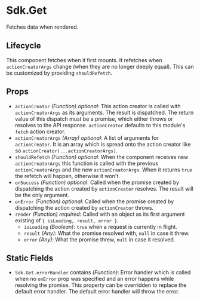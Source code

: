 # Sdk.Get

Fetches data when rendered.

## Lifecycle

This component fetches when it first mounts. It refetches when
`actionCreatorArgs` change (when they are no longer deeply equal). This can be
customized by providing `shouldRefetch`.

## Props

- `actionCreator` _(Function)_ _optional_: This action creator is called with
  `actionCreatorArgs` as its arguments. The result is dispatched. The return
  value of this dispatch must be a promise, which either throws or resolves to
  the API response. `actionCreator` defaults to this module's `fetch` action
  creator.
- `actionCreatorArgs` _(Array)_ _optional_: A list of arguments for
  `actionCreator`. It is an array which is spread onto the action creator like
  so `actionCreator(...actionCreatorArgs)`.
- `shouldRefetch` _(Function)_ _optional_: When the component receives new
  `actionCreatorArgs` this function is called with the previous
  `actionCreatorArgs` and the new `actionCreatorArgs`. When it returns `true`
  the refetch will happen, otherwise it won't.
- `onSuccess` _(Function)_ _optional_: Called when the promise created by
  dispatching the action created by `actionCreator` resolves. The result will be
  the only argument.
- `onError` _(Function)_ _optional_: Called when the promise created by
  dispatching the action created by `actionCreator` throws.
- `render` _(Function)_ _required_: Called with an object as its first argument
  existing of `{ isLoading, result, error }`.
  - `isLoading` _(Boolean)_: `true` when a request is currently in flight.
  - `result` _(Any)_: What the promise resolved with, `null` in case it threw.
  - `error` _(Any)_: What the promise threw, `null` in case it resolved.

## Static Fields

- `Sdk.Get.errorHandler` contains _(Function)_: Error handler which is called
  when no `onError` prop was specified and an error happens while resolving the
  promise. This property can be overridden to replace the default error handler.
  The default error handler will throw the error.
